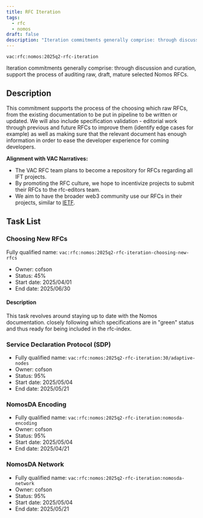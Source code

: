 ```yaml
---
title: RFC Iteration
tags:
  - rfc
  - nomos
draft: false
description: "Iteration commitments generally comprise: through discussion and curation, support the process of auditing raw, draft, mature selected Nomos RFCs."
---
```


`vac:rfc:nomos:2025q2-rfc-iteration`

Iteration commitments generally comprise:
through discussion and curation,
support the process of auditing raw, draft, mature selected Nomos RFCs.

## Description

This commitment supports the process of the choosing which raw RFCs,
from the existing documentation to be put in pipeline to be written or updated. 
We will also include specification validation - 
editorial work through previous and future RFCs to improve them
(identify edge cases for example)
as well as making sure that the relevant document has enough information
in order to ease the developer experience for coming developers.


**Alignment with VAC Narratives:**

- The VAC RFC team plans to become a repository
for RFCs regarding all IFT 
  projects.
- By promoting the RFC culture,
we hope to incentivize projects to submit their RFCs
to the rfc-editors team.
- We aim to have the broader web3 community use our RFCs
in their projects, similar to [IETF](https://www.ietf.org/).

## Task List

### Choosing New RFCs

 Fully qualified name: 
  `vac:rfc:nomos:2025q2-rfc-iteration-choosing-new-rfcs`
- Owner: cofson
- Status: 45%
- Start date: 2025/04/01
- End date: 2025/06/30

#### Description

This task revolves around staying up to date with the Nomos documentation.
closely following which specifications are in "green" status
and thus ready for being included in the rfc-index.

### Service Declaration Protocol (SDP)

- Fully qualified name:
  `vac:rfc:nomos:2025q2-rfc-iteration:30/adaptive-nodes`
- Owner: cofson
- Status: 95%
- Start date: 2025/05/04
- End date: 2025/05/21

### NomosDA Encoding

- Fully qualified name:
  `vac:rfc:nomos:2025q2-rfc-iteration:nomosda-encoding`
- Owner: cofson
- Status: 95%
- Start date: 2025/05/04
- End date: 2025/04/21

### NomosDA Network

- Fully qualified name:
  `vac:rfc:nomos:2025q2-rfc-iteration:nomosda-network`
- Owner: cofson
- Status: 95%
- Start date: 2025/05/04
- End date: 2025/05/21